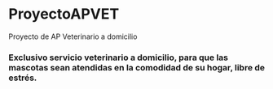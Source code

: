 # ProyectoAPVET
Proyecto de AP Veterinario a domicilio

### Exclusivo servicio veterinario a domicilio, para que las mascotas sean atendidas en la comodidad de su hogar, libre de estrés.
